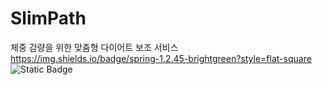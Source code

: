 # SlimPath
체중 감량을 위한 맞춤형 다이어트 보조 서비스
https://img.shields.io/badge/spring-1.2.45-brightgreen?style=flat-square
<img alt="Static Badge" src="https://img.shields.io/badge/spring-1.2.45-brightgreen?style=flat-square">
